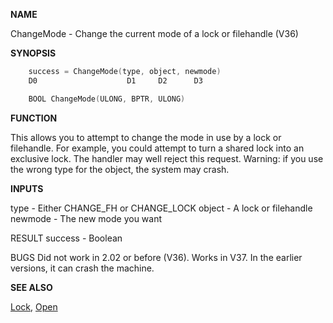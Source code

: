 
**NAME**

ChangeMode - Change the current mode of a lock or filehandle (V36)

**SYNOPSIS**

```c
    success = ChangeMode(type, object, newmode)
    D0                    D1     D2      D3

    BOOL ChangeMode(ULONG, BPTR, ULONG)

```
**FUNCTION**

This allows you to attempt to change the mode in use by a lock or
filehandle.  For example, you could attempt to turn a shared lock
into an exclusive lock.  The handler may well reject this request.
Warning: if you use the wrong type for the object, the system may
crash.

**INPUTS**

type    - Either CHANGE_FH or CHANGE_LOCK
object  - A lock or filehandle
newmode - The new mode you want

RESULT
success - Boolean

BUGS
Did not work in 2.02 or before (V36).  Works in V37.  In the
earlier versions, it can crash the machine.

**SEE ALSO**

[Lock](Lock), [Open](Open)
